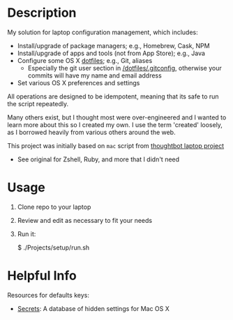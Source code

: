# Description

My solution for laptop configuration management, which includes:

* Install/upgrade of package managers; e.g., Homebrew, Cask, NPM
* Install/upgrade of apps and tools (not from App Store); e.g., Java
* Configure some OS X [dotfiles](https://dotfiles.github.io/); e.g., Git, aliases
  * Especially the git user section in [/dotfiles/.gitconfig](/dotfiles/.gitconfig), otherwise your commits will have my name and email address
* Set various OS X preferences and settings

All operations are designed to be idempotent, meaning that its safe to run the script repeatedly.

Many others exist, but I thought most were over-engineered and I wanted to learn more about this so I created my own.
I use the term 'created' loosely, as I borrowed heavily from various others around the web.

This project was initially based on `mac` script from [thoughtbot laptop project](https://github.com/thoughtbot/laptop)
* See original for Zshell, Ruby, and more that I didn't need

# Usage

1. Clone repo to your laptop
1. Review and edit as necessary to fit your needs
1. Run it:

    $ ./Projects/setup/run.sh

# Helpful Info

Resources for defaults keys:

* [Secrets](http://secrets.blacktree.com): A database of hidden settings for Mac OS X

